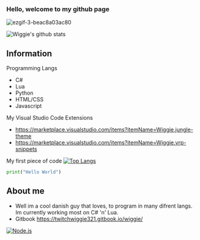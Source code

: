 ### Hello, welcome to my github page 
![ezgif-3-beac8a03ac80](https://user-images.githubusercontent.com/77380960/131228853-1b391167-9f39-490d-88a2-7b396e97983e.gif)


![Wiggie's github stats](https://github-readme-stats.vercel.app/api?username=wiggie-scripts)


## Information

 Programming Langs 
  - C#
  - Lua
  - Python 
  - HTML/CSS 
  - Javascript

 My Visual Studio Code Extensions
  - https://marketplace.visualstudio.com/items?itemName=Wiggie.jungle-theme
  - https://marketplace.visualstudio.com/items?itemName=Wiggie.vrp-snippets




 My first piece of code [![Top Langs](https://github-readme-stats.vercel.app/api/top-langs/?username=wiggie-scripts)](https://github.com/wiggie-scripts/github-readme-stats)
 ```py
 print("Hello World")
 ```

## About me 
- Well im a cool danish guy that loves, to program in many difrent langs. Im currently working most on C# 'n' Lua.
- Gitbook https://twitchwiggie321.gitbook.io/wiggie/ 




[![Node.js](https://github-readme-stats.vercel.app/api/pin/?username=nodejs&repo=node)](https://github.com/nodejs/node)

















